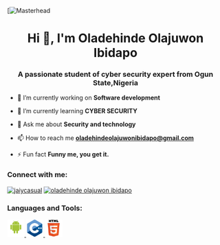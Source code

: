 [![Masterhead](https://encrypted-tbn0.gstatic.com/images?q=tbn:ANd9GcSL7XdTdXS_oZ-hu2fEtz_V4YL-9D_9if5uwmmGU0OYAbVlux4li0dJYxI&s=10)

<h1 align="center">Hi 👋, I'm Oladehinde Olajuwon Ibidapo</h1>
<h3 align="center">A passionate student of cyber security expert from Ogun State,Nigeria</h3>

- 🔭 I’m currently working on **Software development**

- 🌱 I’m currently learning **CYBER SECURITY**

- 💬 Ask me about **Security and technology**

- 📫 How to reach me **oladehindeolajuwonibidapo@gmail.com**

- ⚡ Fun fact **Funny me, you get it.**

<h3 align="left">Connect with me:</h3>
<p align="left">
<a href="https://twitter.com/jaiycasual" target="blank"><img align="center" src="https://raw.githubusercontent.com/rahuldkjain/github-profile-readme-generator/master/src/images/icons/Social/twitter.svg" alt="jaiycasual" height="30" width="40" /></a>
<a href="https://linkedin.com/in/oladehinde olajuwon ibidapo" target="blank"><img align="center" src="https://raw.githubusercontent.com/rahuldkjain/github-profile-readme-generator/master/src/images/icons/Social/linked-in-alt.svg" alt="oladehinde olajuwon ibidapo" height="30" width="40" /></a>
</p>

<h3 align="left">Languages and Tools:</h3>
<p align="left"> <a href="https://developer.android.com" target="_blank" rel="noreferrer"> <img src="https://raw.githubusercontent.com/devicons/devicon/master/icons/android/android-original-wordmark.svg" alt="android" width="40" height="40"/> </a> <a href="https://www.w3schools.com/cpp/" target="_blank" rel="noreferrer"> <img src="https://raw.githubusercontent.com/devicons/devicon/master/icons/cplusplus/cplusplus-original.svg" alt="cplusplus" width="40" height="40"/> </a> <a href="https://www.w3.org/html/" target="_blank" rel="noreferrer"> <img src="https://raw.githubusercontent.com/devicons/devicon/master/icons/html5/html5-original-wordmark.svg" alt="html5" width="40" height="40"/> </a> </p>
